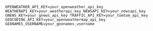 `OPENWEATHER_API_KEY=your_openweather_api_key
WEATHERAPI_KEY=your_weatherapi_key
NEWSAPI_KEY=your_newsapi_key
GNEWS_KEY=your_gnews_api_key
TRAFFIC_API_KEY=your_tomtom_api_key
GEOCODING_API_KEY=your_openweathermap_api_key
GEONAMES_USERNAME=your_geonames_username`
